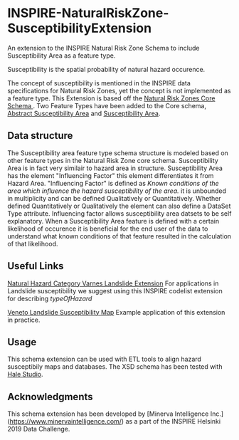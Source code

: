 # INSPIRE-NaturalRiskZone-SusceptibilityExtension
An extension to the INSPIRE Natural Risk Zone Schema to include Susceptibility Area as a feature type.  

Susceptibility is the spatial probability of natural hazard occurence.

The concept of susceptibility is mentioned in the INSPIRE data specifications for Natural Risk Zones, yet the concept is not implemented as a feature type. 
This Extension is based off the [Natural Risk Zones Core Schema ](https://inspire.ec.europa.eu/schemas/nz-core/4.0/). Two Feature Types have been added to the Core schema, [Abstract Susceptibility Area](http://minerva.codes/featureconcept/AbstractSusceptibilityArea) and [Susceptibility Area](http://minerva.codes/featureconcept/SusceptibilityArea).

## Data structure
The Susceptibility area feature type schema structure is modeled based on other feature types in the Natural Risk Zone core schema. Susceptibility Area is in fact very similair to hazard area in structure. Susceptibility Area has the element "Influencing Factor" this element differentiates it from Hazard Area. "Influencing Factor" is defined as *Known conditions of the area which influence the hazard susceptibility of the area.* it is unbounded in multiplicity and can be defined Qualitatively or Quantitatively. Whether defined Quantitatively or Qualitatively the element can also define a DataSet Type attribute. Influencing factor allows susceptibility area datsets to be self explanatory. When a Susceptibility Area feature is defined with a certain likelihood of occurence it is beneficial for the end user of the data to understand what known conditions of that feature resulted in the calculation of that likelihood. 

## Useful Links 

[Natural Hazard Category Varnes Landslide Extension](http://minerva.codes/codelist/NaturalHazardCategoryValue) For applications in Landslide susceptibility we suggest using this INSPIRE codelist extension for describing *typeOfHazard*

[Veneto Landslide Susceptibility Map](https://map.italy.minervageohazards.com/) Example application of this extension in practice. 

## Usage
This schema extension can be used with ETL tools to align hazard susceptibily maps and databases. The XSD schema has been tested with [Hale Studio](https://www.wetransform.to/products/halestudio/). 

## Acknowledgments
This schema extension has been developed by [Minerva Intelligence Inc.] (https://www.minervaintelligence.com/) as a part of the INSPIRE Helsinki 2019 Data Challenge. 
